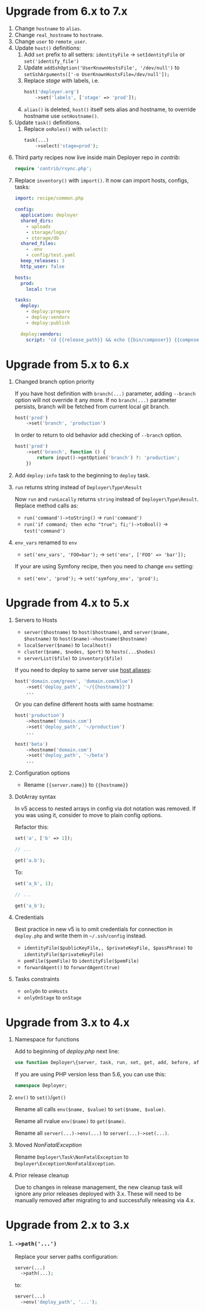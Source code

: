# Upgrade from 6.x to 7.x

1. Change `hostname` to `alias`.
2. Change `real_hostname` to `hostname`.
3. Change `user` to `remote_user`.
4. Update `host()` definitions:
    1. Add `set` prefix to all setters: `identityFile` -> `setIdentityFile` or `set('identify_file')`
    2. Update `addSshOption('UserKnownHostsFile', '/dev/null')` to `setSshArguments(['-o UserKnownHostsFile=/dev/null']);`
    3. Replace _stage_ with labels, i.e.
       ```php
       host('deployer.org')
           ->set('labels', ['stage' => 'prod']); 
       ```
    4. `alias()` is deleted, `host()` itself sets alias and hostname, to override hostname use `setHostname()`.
5. Update `task()` definitions.
    1. Replace `onRoles()` with `select()`:
       ```php
       task(...)
           ->select('stage=prod');
       ``` 
6. Third party recipes now live inside main Deployer repo in _contrib_:
   ```php
   require 'contrib/rsync.php';
   ```
7. Replace `inventory()` with `import()`. It now can import hosts, configs, tasks:
   ```yaml
   import: recipe/common.php
   
   config:
     application: deployer
     shared_dirs:
       - uploads
       - storage/logs/
       - storage/db
     shared_files:
       - .env
       - config/test.yaml
     keep_releases: 3
     http_user: false
   
   hosts:
     prod:
       local: true
   
   tasks:
     deploy:
       - deploy:prepare
       - deploy:vendors
       - deploy:publish
   
     deploy:vendors:
       script: 'cd {{release_path}} && echo {{bin/composer}} {{composer_options}} 2>&1'
   ```  

# Upgrade from 5.x to 6.x

1. Changed branch option priority

    If you have host definition with `branch(...)` parameter, adding `--branch` option will not override it any more.
    If no `branch(...)` parameter persists, branch will be fetched from current local git branch. 
    
    ```php
    host('prod')
        ->set('branch', 'production')
    ```
    
    In order to return to old behavior add checking of `--branch` option.
    
    ```php
    host('prod')
        ->set('branch', function () {
            return input()->getOption('branch') ?: 'production';
        })
    ```    
    
2. Add `deploy:info` task to the beginning to `deploy` task.
    
3. `run` returns string instead of `Deployer\Type\Result`
   
    Now `run` and `runLocally` returns `string` instead of `Deployer\Type\Result`. 
    Replace method calls as:
    
    * `run('command')->toString()` → `run('command')`
    * `run('if command; then echo "true"; fi;')->toBool()` → `test('command')`

4. `env_vars` renamed to `env`

    * `set('env_vars', 'FOO=bar');` → `set('env', ['FOO' => 'bar']);`

    If your are using Symfony recipe, then you need to change `env` setting:
    
    * `set('env', 'prod');` → `set('symfony_env', 'prod');`

# Upgrade from 4.x to 5.x

1. Servers to Hosts
   
   * `server($hostname)` to `host($hostname)`, and `server($name, $hostname)` to `host($name)->hostname($hostname)`
   * `localServer($name)` to `localhost()`
   * `cluster($name, $nodes, $port)` to `hosts(...$hodes)`
   * `serverList($file)` to `inventory($file)`
   
   If you need to deploy to same server use [host aliases](https://deployer.org/docs/hosts#host-aliases):
   
   ```php
   host('domain.com/green', 'domain.com/blue')
       ->set('deploy_path', '~/{{hostname}}')
       ...
   ```
   
   Or you can define different hosts with same hostname:
   
   ```php
   host('production')
       ->hostname('domain.com')
       ->set('deploy_path', '~/production')       
       ...
       
   host('beta')
       ->hostname('domain.com')
       ->set('deploy_path', '~/beta')       
       ...       
   ```
  
2. Configuration options

   * Rename `{{server.name}}` to `{{hostname}}`
   
3. DotArray syntax

   In v5 access to nested arrays in config via dot notation was removed. 
   If you was using it, consider to move to plain config options.
   
   Refactor this:
   
   ```php
   set('a', ['b' => 1]);
   
   // ...
   
   get('a.b');
   ```
   
   To:
   
   ```php
   set('a_b', 1);
   
   // ...
   
   get('a_b');
   ```
   
4. Credentials 

   Best practice in new v5 is to omit credentials for connection in `deploy.php` and write them in `~/.ssh/config` instead.
 
   * `identityFile($publicKeyFile,, $privateKeyFile, $passPhrase)` to `identityFile($privateKeyFile)`
   * `pemFile($pemFile)` to `identityFile($pemFile)`
   * `forwardAgent()` to `forwardAgent(true)`
   
5. Tasks constraints
 
   * `onlyOn` to `onHosts`
   * `onlyOnStage` to `onStage`
   

# Upgrade from 3.x to 4.x

1. Namespace for functions

   Add to beginning of *deploy.php* next line:

   ```php
   use function Deployer\{server, task, run, set, get, add, before, after};
   ```

   If you are using PHP version less than 5.6, you can use this:

   ```php
   namespace Deployer;
   ```

2. `env()` to `set()`/`get()`

   Rename all calls `env($name, $value)` to `set($name, $value)`.

   Rename all rvalue `env($name)` to `get($name)`.

   Rename all `server(...)->env(...)` to `server(...)->set(...)`.

3. Moved *NonFatalException*

   Rename `Deployer\Task\NonFatalException` to `Deployer\Exception\NonFatalException`.

4. Prior release cleanup

   Due to changes in release management, the new cleanup task will ignore any prior releases deployed with 3.x.  These will need to be manually removed after migrating to and successfully releasing via 4.x.

# Upgrade from 2.x to 3.x

1. ### `->path('...')`

   Replace your server paths configuration:

   ```php
   server(...)
     ->path(...);
   ```

   to:

   ```php
   server(...)
     ->env('deploy_path', '...');
   ```
